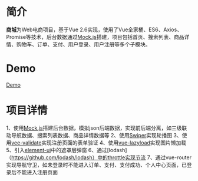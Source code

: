 
# 简介

**商城**为Web电商项目，基于Vue 2.6实现，使用了Vue全家桶、ES6、Axios、Promise等技术，后台数据通过[Mock.js](https://github.com/nuysoft/Mock)搭建，项目包括首页、搜索列表、商品详情、购物车、订单、支付、用户登录、用户注册等多个子模块。


# Demo
[Demo](https://lklzc1012.github.io/shangcheng/)

# 项目详情
1、使用[Mock.js](https://github.com/nuysoft/Mock)搭建后台数据，模拟json后端数据，实现前后端分离，如三级联动导航数据、搜索列表数据、商品详情数据等
2、使用[Swiper](https://github.com/nolimits4web/Swiper)实现轮播图
3、使用[vee-validate](https://github.com/logaretm/vee-validate)实现注册页面的表单验证
4、使用[vue-lazyload](https://github.com/hilongjw/vue-lazyload)实现图片懒加载
5、引入[element-ui](https://github.com/ElemeFE/element)中的遮罩层弹窗
6、通过[lodash]（https://github.com/lodash/lodash）中的throttle实现节流
7、通过vue-router实现导航守卫，如未登录时不能进入订单、支付、支付成功、个人中心页面，已登录后不能进入注册页面
